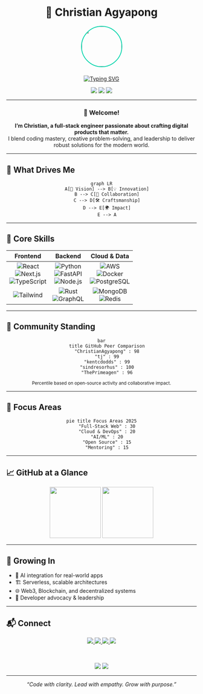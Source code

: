 <div align="center">

# 🌠 Christian Agyapong

<img src="https://avatars.githubusercontent.com/ChristianAgyapong" width="105" style="border-radius:50%; border:2.5px solid #00D4AA; margin-bottom: 8px;">

[![Typing SVG](https://readme-typing-svg.demolab.com?font=Fira+Code&weight=800&size=22&pause=1000&color=00D4AA&center=true&vCenter=true&width=500&height=30&lines=Engineer.+Creator.+Mentor.;Building+the+Future+with+Tech)](https://git.io/typing-svg)

<p>
  <img src="https://img.shields.io/badge/🌍 Accra,-Ghana-00D4AA?style=for-the-badge&labelColor=232946">
  <img src="https://img.shields.io/badge/🚀%20Open%20for-Innovation-FF6B6B?style=for-the-badge&labelColor=232946">
  <img src="https://img.shields.io/badge/🧠%20Learning-Always-4ECDC4?style=for-the-badge&labelColor=232946">
</p>
</div>

---

<div align="center">
  
### 👋 Welcome!
**I’m Christian, a full-stack engineer passionate about crafting digital products that matter.**  
I blend coding mastery, creative problem-solving, and leadership to deliver robust solutions for the modern world.

</div>

---

## 🚀 What Drives Me

<div align="center">

```mermaid
graph LR
    A[🚦 Vision] --> B[💡 Innovation]
    B --> C[🤝 Collaboration]
    C --> D[🛠️ Craftsmanship]
    D --> E[🌍 Impact]
    E --> A
```

</div>

---

## 🧩 Core Skills

<div align="center">

| **Frontend** | **Backend** | **Cloud & Data** |
|:--:|:--:|:--:|
| ![React](https://img.shields.io/badge/-React-181825?style=for-the-badge&logo=react&logoColor=61DAFB) <br> ![Next.js](https://img.shields.io/badge/-Next.js-000?style=for-the-badge&logo=next.js) <br> ![TypeScript](https://img.shields.io/badge/-TypeScript-3178C6?style=for-the-badge&logo=typescript) | ![Python](https://img.shields.io/badge/-Python-3776AB?style=for-the-badge&logo=python) <br> ![FastAPI](https://img.shields.io/badge/-FastAPI-005571?style=for-the-badge&logo=fastapi) <br> ![Node.js](https://img.shields.io/badge/-Node.js-339933?style=for-the-badge&logo=node.js) | ![AWS](https://img.shields.io/badge/-AWS-232F3E?style=for-the-badge&logo=amazon-aws) <br> ![Docker](https://img.shields.io/badge/-Docker-2496ED?style=for-the-badge&logo=docker) <br> ![PostgreSQL](https://img.shields.io/badge/-PostgreSQL-30638e?style=for-the-badge&logo=postgresql) |
| ![Tailwind](https://img.shields.io/badge/-Tailwind_CSS-38B2AC?style=for-the-badge&logo=tailwind-css) | ![Rust](https://img.shields.io/badge/-Rust-000?style=for-the-badge&logo=rust) <br> ![GraphQL](https://img.shields.io/badge/-GraphQL-E10098?style=for-the-badge&logo=graphql) | ![MongoDB](https://img.shields.io/badge/-MongoDB-4EA94B?style=for-the-badge&logo=mongodb) <br> ![Redis](https://img.shields.io/badge/-Redis-DC382D?style=for-the-badge&logo=redis) |

</div>

---

## 🏅 Community Standing

<div align="center">

```mermaid
bar
    title GitHub Peer Comparison
    "ChristianAgyapong" : 98
    "tj" : 99
    "kentcdodds" : 99
    "sindresorhus" : 100
    "ThePrimeagen" : 96
```
<sub>Percentile based on open-source activity and collaborative impact.</sub>

</div>

---

## 🎯 Focus Areas

<div align="center">

```mermaid
pie title Focus Areas 2025
    "Full-Stack Web" : 30
    "Cloud & DevOps" : 20
    "AI/ML" : 20
    "Open Source" : 15
    "Mentoring" : 15
```
</div>

---

## 📈 GitHub at a Glance

<div align="center">
  <img height="135" src="https://github-readme-stats.vercel.app/api?username=ChristianAgyapong&show_icons=true&theme=radical&title_color=00D4AA&icon_color=FF6B6B&text_color=FFFFFF&bg_color=232946&border_color=00D4AA"/>
  <img height="135" src="https://github-readme-stats.vercel.app/api/top-langs/?username=ChristianAgyapong&layout=compact&theme=radical&title_color=00D4AA&text_color=FFFFFF&bg_color=232946&border_color=00D4AA"/>
</div>

---

## 🌱 Growing In

- 🤖 AI integration for real-world apps
- 🏗️ Serverless, scalable architectures
- 🌐 Web3, Blockchain, and decentralized systems
- 🚀 Developer advocacy & leadership

---

## 📬 Connect

<div align="center">

<a href="https://www.linkedin.com/in/christian-agyapong">
  <img src="https://img.shields.io/badge/LinkedIn-0077B5?style=for-the-badge&logo=linkedin&logoColor=white">
</a>
<a href="https://christianagyapong.dev">
  <img src="https://img.shields.io/badge/Portfolio-000000?style=for-the-badge&logo=react&logoColor=white">
</a>
<a href="https://twitter.com/ChristianAgyapong">
  <img src="https://img.shields.io/badge/Twitter-1DA1F2?style=for-the-badge&logo=twitter&logoColor=white">
</a>
<a href="mailto:christian.agyapong@example.com">
  <img src="https://img.shields.io/badge/Email-4ECDC4?style=for-the-badge&logo=gmail&logoColor=white">
</a>

<br><br>
<img src="https://komarev.com/ghpvc/?username=ChristianAgyapong&color=00D4AA&style=for-the-badge&label=Profile+Views">
<img src="https://img.shields.io/github/followers/ChristianAgyapong?label=Followers&style=for-the-badge&color=FF6B6B&labelColor=232946">

</div>

---

<div align="center">
<i>“Code with clarity. Lead with empathy. Grow with purpose.”</i>
</div>
